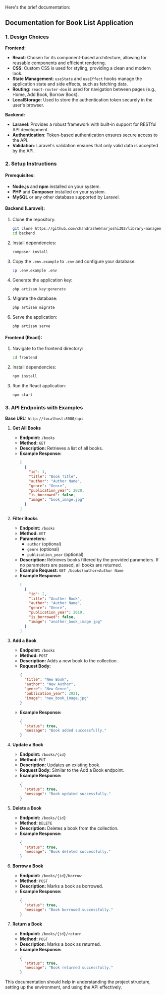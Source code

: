 Here's the brief documentation:

## Documentation for Book List Application

### 1. Design Choices

**Frontend:**
- **React**: Chosen for its component-based architecture, allowing for reusable components and efficient rendering.
- **CSS**: Custom CSS is used for styling, providing a clean and modern look.
- **State Management**: `useState` and `useEffect` hooks manage the application state and side effects, such as fetching data.
- **Routing**: `react-router-dom` is used for navigation between pages (e.g., Home, Add Book, Borrow Book).
- **LocalStorage**: Used to store the authentication token securely in the user's browser.

**Backend:**
- **Laravel**: Provides a robust framework with built-in support for RESTful API development.
- **Authentication**: Token-based authentication ensures secure access to the API.
- **Validation**: Laravel's validation ensures that only valid data is accepted by the API.

### 2. Setup Instructions

#### Prerequisites:
- **Node.js** and **npm** installed on your system.
- **PHP** and **Composer** installed on your system.
- **MySQL** or any other database supported by Laravel.

#### Backend (Laravel):
1. Clone the repository:
   ```bash
   git clone https://github.com/chandrashekharjoshi302/library-management.git
   cd backend
   ```

2. Install dependencies:
   ```bash
   composer install
   ```

3. Copy the `.env.example` to `.env` and configure your database:
   ```bash
   cp .env.example .env
   ```

4. Generate the application key:
   ```bash
   php artisan key:generate
   ```

5. Migrate the database:
   ```bash
   php artisan migrate
   ```

6. Serve the application:
   ```bash
   php artisan serve
   ```

#### Frontend (React):
1. Navigate to the frontend directory:
   ```bash
   cd frontend
   ```

2. Install dependencies:
   ```bash
   npm install
   ```

3. Run the React application:
   ```bash
   npm start
   ```

### 3. API Endpoints with Examples

**Base URL:** `http://localhost:8000/api`

1. **Get All Books**
   - **Endpoint:** `/books`
   - **Method:** `GET`
   - **Description:** Retrieves a list of all books.
   - **Example Response:**
     ```json
     [
       {
         "id": 1,
         "title": "Book Title",
         "author": "Author Name",
         "genre": "Genre",
         "publication_year": 2020,
         "is_borrowed": false,
         "image": "book_image.jpg"
       }
     ]
     ```

2. **Filter Books**
   - **Endpoint:** `/books`
   - **Method:** `GET`
   - **Parameters:**
     - `author` (optional)
     - `genre` (optional)
     - `publication_year` (optional)
   - **Description:** Retrieves books filtered by the provided parameters. If no parameters are passed, all books are returned.
   - **Example Request:** `GET /books?author=Author Name`
   - **Example Response:**
     ```json
     [
       {
         "id": 2,
         "title": "Another Book",
         "author": "Author Name",
         "genre": "Genre",
         "publication_year": 2019,
         "is_borrowed": false,
         "image": "another_book_image.jpg"
       }
     ]
     ```

3. **Add a Book**
   - **Endpoint:** `/books`
   - **Method:** `POST`
   - **Description:** Adds a new book to the collection.
   - **Request Body:**
     ```json
     {
       "title": "New Book",
       "author": "New Author",
       "genre": "New Genre",
       "publication_year": 2021,
       "image": "new_book_image.jpg"
     }
     ```
   - **Example Response:**
     ```json
     {
       "status": true,
       "message": "Book added successfully."
     }
     ```

4. **Update a Book**
   - **Endpoint:** `/books/{id}`
   - **Method:** `PUT`
   - **Description:** Updates an existing book.
   - **Request Body:** Similar to the Add a Book endpoint.
   - **Example Response:**
     ```json
     {
       "status": true,
       "message": "Book updated successfully."
     }
     ```

5. **Delete a Book**
   - **Endpoint:** `/books/{id}`
   - **Method:** `DELETE`
   - **Description:** Deletes a book from the collection.
   - **Example Response:**
     ```json
     {
       "status": true,
       "message": "Book deleted successfully."
     }
     ```

6. **Borrow a Book**
   - **Endpoint:** `/books/{id}/borrow`
   - **Method:** `POST`
   - **Description:** Marks a book as borrowed.
   - **Example Response:**
     ```json
     {
       "status": true,
       "message": "Book borrowed successfully."
     }
     ```

7. **Return a Book**
   - **Endpoint:** `/books/{id}/return`
   - **Method:** `POST`
   - **Description:** Marks a book as returned.
   - **Example Response:**
     ```json
     {
       "status": true,
       "message": "Book returned successfully."
     }
     ```

This documentation should help in understanding the project structure, setting up the environment, and using the API effectively.
